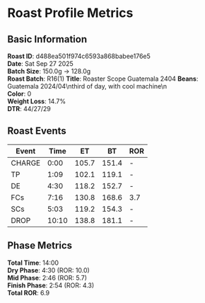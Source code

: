 # Roast Profile Metrics

## Basic Information
**Roast ID**: d488ea501f974c6593a868babee176e5  
**Date**: Sat Sep 27 2025  
**Batch Size**: 150.0g → 128.0g  
**Roast Batch**: R16(1)
**Title**: Roaster Scope Guatemala 2404
**Beans**: Guatemala 2024/04\nthird of day, with cool machine\n  
**Color**: 0  
**Weight Loss**: 14.7%  
**DTR**: 44/27/29  

## Roast Events

| Event | Time | ET | BT | ROR |
|-------|------|----|----|-----|
| CHARGE | 0:00 | 105.7 | 151.4 | - |
| TP | 1:09 | 102.1 | 119.1 | - |
| DE | 4:30 | 118.2 | 152.7 | - |
| FCs | 7:16 | 130.8 | 168.6 | 3.7 |
| SCs | 5:03 | 119.2 | 154.3 | - |
| DROP | 10:10 | 138.8 | 181.1 | - |

## Phase Metrics
**Total Time**: 14:00  
**Dry Phase**: 4:30 (ROR: 10.0)  
**Mid Phase**: 2:46 (ROR: 5.7)  
**Finish Phase**: 2:54 (ROR: 4.3)  
**Total ROR**: 6.9  
